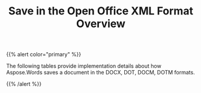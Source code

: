 ﻿---
title: Save in the Open Office XML Format Overview
second_title: Aspose.Words for Java
articleTitle: Save in the Open Office XML Format Overview
linktitle: Save in the Open Office XML Format Overview
description: "Export to OOXML format using different saving features in Java."
type: docs
weight: 90
url: /java/save-in-the-open-office-xml-format-overview/
---

{{% alert color="primary" %}}

The following tables provide implementation details about how Aspose.Words saves a document in the DOCX, DOT, DOCM, DOTM formats.

{{% /alert %}}
